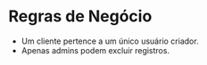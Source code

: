 # Regras de Negócio

- Um cliente pertence a um único usuário criador.
- Apenas admins podem excluir registros.